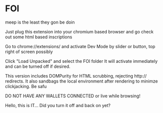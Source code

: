 # FOI
meep is the least they gon be doin

Just plug this extension into your chromium based browser and go check out some html based inscriptions

Go to chrome://extensions/ and activate Dev Mode by slider or button, top right of screen possibly

Click "Load Unpacked" and select the FOI folder
It will activate immediately and can be turned off if desired.

This version includes DOMPurity for HTML scrubbing, rejecting http:// redirects.
It also sandbags the local environment after rendering to minimze clickjacking.
Be safu

DO NOT HAVE ANY WALLETS CONNECTED or live while browsing!

Hello, this is IT... Did you turn it off and back on yet? 
